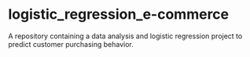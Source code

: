 # logistic_regression_e-commerce
A repository containing a data analysis and logistic regression project to predict customer purchasing behavior. 
